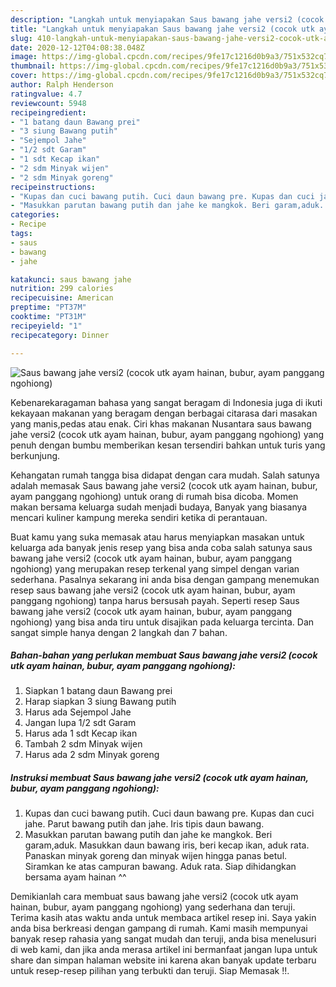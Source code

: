 ```yaml
---
description: "Langkah untuk menyiapakan Saus bawang jahe versi2 (cocok utk ayam hainan, bubur, ayam panggang ngohiong) terupdate"
title: "Langkah untuk menyiapakan Saus bawang jahe versi2 (cocok utk ayam hainan, bubur, ayam panggang ngohiong) terupdate"
slug: 410-langkah-untuk-menyiapakan-saus-bawang-jahe-versi2-cocok-utk-ayam-hainan-bubur-ayam-panggang-ngohiong-terupdate
date: 2020-12-12T04:08:38.048Z
image: https://img-global.cpcdn.com/recipes/9fe17c1216d0b9a3/751x532cq70/saus-bawang-jahe-versi2-cocok-utk-ayam-hainan-bubur-ayam-panggang-ngohiong-foto-resep-utama.jpg
thumbnail: https://img-global.cpcdn.com/recipes/9fe17c1216d0b9a3/751x532cq70/saus-bawang-jahe-versi2-cocok-utk-ayam-hainan-bubur-ayam-panggang-ngohiong-foto-resep-utama.jpg
cover: https://img-global.cpcdn.com/recipes/9fe17c1216d0b9a3/751x532cq70/saus-bawang-jahe-versi2-cocok-utk-ayam-hainan-bubur-ayam-panggang-ngohiong-foto-resep-utama.jpg
author: Ralph Henderson
ratingvalue: 4.7
reviewcount: 5948
recipeingredient:
- "1 batang daun Bawang prei"
- "3 siung Bawang putih"
- "Sejempol Jahe"
- "1/2 sdt Garam"
- "1 sdt Kecap ikan"
- "2 sdm Minyak wijen"
- "2 sdm Minyak goreng"
recipeinstructions:
- "Kupas dan cuci bawang putih. Cuci daun bawang pre. Kupas dan cuci jahe. Parut bawang putih dan jahe. Iris tipis daun bawang."
- "Masukkan parutan bawang putih dan jahe ke mangkok. Beri garam,aduk. Masukkan daun bawang iris, beri kecap ikan, aduk rata. Panaskan minyak goreng dan minyak wijen hingga panas betul. Siramkan ke atas campuran bawang. Aduk rata. Siap dihidangkan bersama ayam hainan ^^"
categories:
- Recipe
tags:
- saus
- bawang
- jahe

katakunci: saus bawang jahe 
nutrition: 299 calories
recipecuisine: American
preptime: "PT37M"
cooktime: "PT31M"
recipeyield: "1"
recipecategory: Dinner

---
```



![Saus bawang jahe versi2 (cocok utk ayam hainan, bubur, ayam panggang ngohiong)](https://img-global.cpcdn.com/recipes/9fe17c1216d0b9a3/751x532cq70/saus-bawang-jahe-versi2-cocok-utk-ayam-hainan-bubur-ayam-panggang-ngohiong-foto-resep-utama.jpg)

Kebenarekaragaman bahasa yang sangat beragam di Indonesia juga di ikuti kekayaan makanan yang beragam dengan berbagai citarasa dari masakan yang manis,pedas atau enak. Ciri khas makanan Nusantara saus bawang jahe versi2 (cocok utk ayam hainan, bubur, ayam panggang ngohiong) yang penuh dengan bumbu memberikan kesan tersendiri bahkan untuk turis yang berkunjung.


Kehangatan rumah tangga bisa didapat dengan cara mudah. Salah satunya adalah memasak Saus bawang jahe versi2 (cocok utk ayam hainan, bubur, ayam panggang ngohiong) untuk orang di rumah bisa dicoba. Momen makan bersama keluarga sudah menjadi budaya, Banyak yang biasanya mencari kuliner kampung mereka sendiri ketika di perantauan.



Buat kamu yang suka memasak atau harus menyiapkan masakan untuk keluarga ada banyak jenis resep yang bisa anda coba salah satunya saus bawang jahe versi2 (cocok utk ayam hainan, bubur, ayam panggang ngohiong) yang merupakan resep terkenal yang simpel dengan varian sederhana. Pasalnya sekarang ini anda bisa dengan gampang menemukan resep saus bawang jahe versi2 (cocok utk ayam hainan, bubur, ayam panggang ngohiong) tanpa harus bersusah payah.
Seperti resep Saus bawang jahe versi2 (cocok utk ayam hainan, bubur, ayam panggang ngohiong) yang bisa anda tiru untuk disajikan pada keluarga tercinta. Dan sangat simple hanya dengan 2 langkah dan 7 bahan.


<!--inarticleads1-->

##### Bahan-bahan yang perlukan membuat Saus bawang jahe versi2 (cocok utk ayam hainan, bubur, ayam panggang ngohiong):

1. Siapkan 1 batang daun Bawang prei
1. Harap siapkan 3 siung Bawang putih
1. Harus ada Sejempol Jahe
1. Jangan lupa 1/2 sdt Garam
1. Harus ada 1 sdt Kecap ikan
1. Tambah 2 sdm Minyak wijen
1. Harus ada 2 sdm Minyak goreng




<!--inarticleads2-->

##### Instruksi membuat  Saus bawang jahe versi2 (cocok utk ayam hainan, bubur, ayam panggang ngohiong):

1. Kupas dan cuci bawang putih. Cuci daun bawang pre. Kupas dan cuci jahe. Parut bawang putih dan jahe. Iris tipis daun bawang.
1. Masukkan parutan bawang putih dan jahe ke mangkok. Beri garam,aduk. Masukkan daun bawang iris, beri kecap ikan, aduk rata. Panaskan minyak goreng dan minyak wijen hingga panas betul. Siramkan ke atas campuran bawang. Aduk rata. Siap dihidangkan bersama ayam hainan ^^




Demikianlah cara membuat saus bawang jahe versi2 (cocok utk ayam hainan, bubur, ayam panggang ngohiong) yang sederhana dan teruji. Terima kasih atas waktu anda untuk membaca artikel resep ini. Saya yakin anda bisa berkreasi dengan gampang di rumah. Kami masih mempunyai banyak resep rahasia yang sangat mudah dan teruji, anda bisa menelusuri di web kami, dan jika anda merasa artikel ini bermanfaat jangan lupa untuk share dan simpan halaman website ini karena akan banyak update terbaru untuk resep-resep pilihan yang terbukti dan teruji. Siap Memasak !!. 
